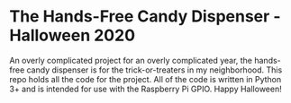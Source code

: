 # The Hands-Free Candy Dispenser - Halloween 2020

An overly complicated project for an overly complicated year, the hands-free candy dispenser is for the trick-or-treaters in my neighborhood. This repo holds all the code for the project. All of the code is written in Python 3+ and is intended for use with the Raspberry Pi GPIO.
Happy Halloween!
